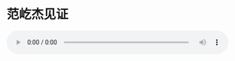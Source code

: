 # 范屹杰见证

<audio style="width: 100%;" preload="false" controls controlslist="nodownload"><source src="//cdn.wechat.edu.pl/audio/mp3/old/27536.mp3" type="audio/mpeg">Your browser does not support the audio element.</audio>


